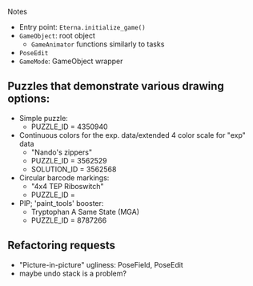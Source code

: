 Notes

* Entry point: `Eterna.initialize_game()`
* `GameObject`: root object
    - `GameAnimator` functions similarly to tasks
* `PoseEdit`
* `GameMode`: GameObject wrapper

## Puzzles that demonstrate various drawing options:

* Simple puzzle:
    - PUZZLE_ID = 4350940
* Continuous colors for the exp. data/extended 4 color scale for "exp" data
    - "Nando's zippers"
    - PUZZLE_ID = 3562529
    - SOLUTION_ID = 3562568
* Circular barcode markings:
    - "4x4 TEP Riboswitch"
    - PUZZLE_ID = 
* PIP; 'paint_tools' booster:
    - Tryptophan A Same State (MGA)
    - PUZZLE_ID = 8787266
    
## Refactoring requests


* "Picture-in-picture" ugliness: PoseField, PoseEdit
* maybe undo stack is a problem?
